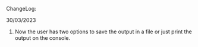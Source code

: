 ChangeLog:

30/03/2023
1) Now the user has two options to save the output in a file or just print the output on the console.
